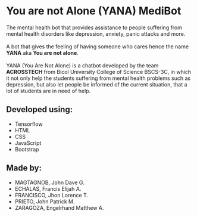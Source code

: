 # You are not Alone (YANA) MediBot
The mental health bot that provides assistance to people suffering from mental health disorders like depression, anxiety, panic attacks and more. <br><br>
A bot that gives the feeling of having someone who cares hence the name <b>YANA</b> aka <b>You are not alone</b>.<br><br>
YANA (You Are Not Alone) is a chatbot developed by the team <b>ACROSSTECH</b> from Bicol University College of Science BSCS-3C, in which it not only help the students suffering from mental health problems such as depression, but also let people be informed of the current situation, that a lot of students are in need of help.

## Developed using:
- Tensorflow <br>
- HTML <br>
- CSS <br>
- JavaScript <br>
- Bootstrap <br>

## Made by:
- MAGTAGNOB, John Dave G.<br>
- ECHALAS, Francis Elijah A.<br>
- FRANCISCO, Jhon Lorence T.<br>
- PRIETO, John Patrick M.<br>
- ZARAGOZA, Engelrhand Matthew A.<br>
